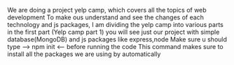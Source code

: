 We are doing a project yelp camp, which covers all the topics of web development
To make ous understand and see the changes of each technology and  js packages, I am dividing the yelp camp into various parts
in the first part (Yelp camp part 1) you will see just our project with simple database(MongoDB) and js packages like express,node 
Make sure u should type --> npm init <-- before running the code 
This command makes sure to install all the packages we are using by automatically
 
